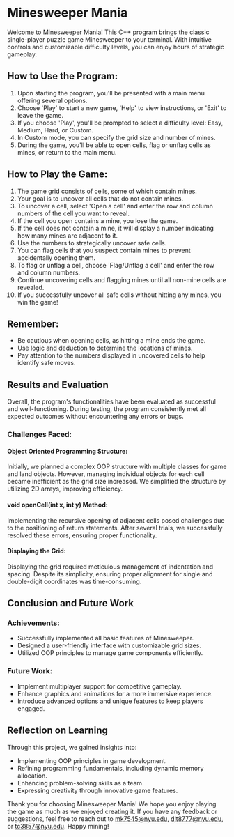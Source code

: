 # Minesweeper Mania

Welcome to Minesweeper Mania! This C++ program brings the classic single-player puzzle game Minesweeper to your terminal. With intuitive controls and customizable difficulty levels, you can enjoy hours of strategic gameplay.

## How to Use the Program:

1. Upon starting the program, you'll be presented with a main menu offering several options.
2. Choose 'Play' to start a new game, 'Help' to view instructions, or 'Exit' to leave the game.
3. If you choose 'Play', you'll be prompted to select a difficulty level: Easy, Medium, Hard, or Custom.
4. In Custom mode, you can specify the grid size and number of mines.
5. During the game, you'll be able to open cells, flag or unflag cells as mines, or return to the main menu.

## How to Play the Game:

1. The game grid consists of cells, some of which contain mines.
2. Your goal is to uncover all cells that do not contain mines.
3. To uncover a cell, select 'Open a cell' and enter the row and column numbers of the cell you want to reveal.
4. If the cell you open contains a mine, you lose the game.
5. If the cell does not contain a mine, it will display a number indicating how many mines are adjacent to it.
6. Use the numbers to strategically uncover safe cells.
7. You can flag cells that you suspect contain mines to prevent accidentally opening them.
8. To flag or unflag a cell, choose 'Flag/Unflag a cell' and enter the row and column numbers.
9. Continue uncovering cells and flagging mines until all non-mine cells are revealed.
10. If you successfully uncover all safe cells without hitting any mines, you win the game!

## Remember:

- Be cautious when opening cells, as hitting a mine ends the game.
- Use logic and deduction to determine the locations of mines.
- Pay attention to the numbers displayed in uncovered cells to help identify safe moves.

## Results and Evaluation

Overall, the program's functionalities have been evaluated as successful and well-functioning. During testing, the program consistently met all expected outcomes without encountering any errors or bugs.

### Challenges Faced:

#### Object Oriented Programming Structure:

Initially, we planned a complex OOP structure with multiple classes for game and land objects. However, managing individual objects for each cell became inefficient as the grid size increased. We simplified the structure by utilizing 2D arrays, improving efficiency.

#### void openCell(int x, int y) Method:

Implementing the recursive opening of adjacent cells posed challenges due to the positioning of return statements. After several trials, we successfully resolved these errors, ensuring proper functionality.

#### Displaying the Grid:

Displaying the grid required meticulous management of indentation and spacing. Despite its simplicity, ensuring proper alignment for single and double-digit coordinates was time-consuming.

## Conclusion and Future Work

### Achievements:

- Successfully implemented all basic features of Minesweeper.
- Designed a user-friendly interface with customizable grid sizes.
- Utilized OOP principles to manage game components efficiently.

### Future Work:

- Implement multiplayer support for competitive gameplay.
- Enhance graphics and animations for a more immersive experience.
- Introduce advanced options and unique features to keep players engaged.

## Reflection on Learning

Through this project, we gained insights into:

- Implementing OOP principles in game development.
- Refining programming fundamentals, including dynamic memory allocation.
- Enhancing problem-solving skills as a team.
- Expressing creativity through innovative game features.

Thank you for choosing Minesweeper Mania! We hope you enjoy playing the game as much as we enjoyed creating it. If you have any feedback or suggestions, feel free to reach out to mk7545@nyu.edu, djt8777@nyu.edu, or tc3857@nyu.edu. Happy mining!

